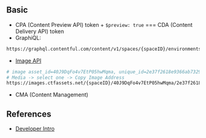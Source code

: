 ## Basic

- CPA (Content Preview API) token + `$preview: true` === CDA (Content Delivery API) token
- GraphiQL:

```sh
https://graphql.contentful.com/content/v1/spaces/{spaceID}/environments/master/explore?access_token={cpaToken}
```

- [Image API](https://www.contentful.com/developers/docs/references/images-api/#/reference/resizing-&-cropping/change-the-resizing-behavior/retrieve-an-image/console)

```sh
# image asset_id=40J9DqFo4v7EtP05hwMqma, unique_id=2e37f2618e9366ab7329c2c1f52e2949
# Media -> select one -> Copy Image Address
https://images.ctfassets.net/{spaceID}/40J9DqFo4v7EtP05hwMqma/2e37f2618e9366ab7329c2c1f52e2949/rubber_duck.jpg?w=100&h=120&fit=fill&f=top&fm=webp
```

- CMA (Content Management)

## References

- [Developer Intro](https://training.contentful.com/student/collection/979554/path/1374551/activity/1371481#/page/62472604f73ad20f6599ff9f)
